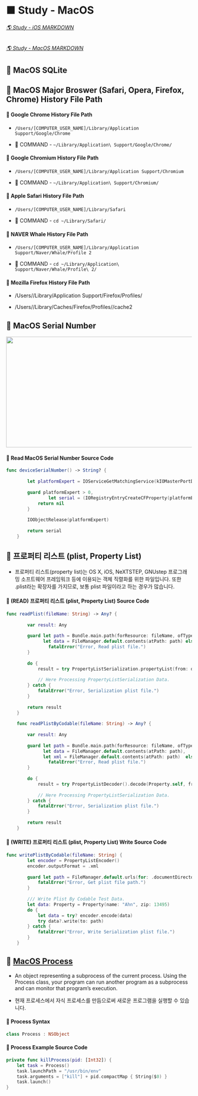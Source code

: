 # ■ Study - MacOS

###### [🌎 Study - iOS MARKDOWN](https://github.com/ChangYeop-Yang/Study-iOS/blob/master/README.md)
 
###### [🌎 Study - MacOS MARKDOWN](https://github.com/ChangYeop-Yang/Study-iOS/blob/master/%5BMacOS%5D%20README.md)

## 🧐 MacOS SQLite

## 🧐 MacOS Major Broswer (Safari, Opera, Firefox, Chrome) History File Path

#### 🔎 Google Chrome History File Path

* `/Users/[COMPUTER_USER_NAME]/Library/Application Support/Google/Chrome`

* 🔗 COMMAND - `~/Library/Application\ Support/Google/Chrome/`

#### 🔎 Google Chromium History File Path

* `/Users/[COMPUTER_USER_NAME]/Library/Application Support/Chromium`

* 🔗 COMMAND - `~/Library/Application\ Support/Chromium/`
 
#### 🔎 Apple Safari History File Path

* `/Users/[COMPUTER_USER_NAME]/Library/Safari`

* 🔗 COMMAND - `cd ~/Library/Safari/`

#### 🔎 NAVER Whale History File Path

* `/Users/[COMPUTER_USER_NAME]/Library/Application Support/Naver/Whale/Profile 2`

* 🔗 COMMAND - `cd ~/Library/Application\ Support/Naver/Whale/Profile\ 2/`

#### 🔎 Mozilla Firefox History File Path

* /Users/<username>/Library/Application Support/Firefox/Profiles/<profile folder>

* /Users/<username>/Library/Caches/Firefox/Profiles/<profile folder>/cache2

## 🧐 MacOS Serial Number

<p align="center">
         <img src="https://support.apple.com/library/content/dam/edam/applecare/images/en_US/macos/Mojave/macos-mojave-about-this-mac-overview-version-build.jpg" width=512 height=300 />
</p>

#### 📔 Read MacOS Serial Number Source Code

```Swift
func deviceSerialNumber() -> String? {
         
        let platformExpert = IOServiceGetMatchingService(kIOMasterPortDefault, IOServiceMatching("IOPlatformExpertDevice"))
         
        guard platformExpert > 0,
                let serial = (IORegistryEntryCreateCFProperty(platformExpert, kIOPlatformSerialNumberKey as CFString, kCFAllocatorDefault, 0).takeUnretainedValue() as? String)?.trimmingCharacters(in: CharacterSet.whitespacesAndNewlines) else {
            return nil
        }
         
        IOObjectRelease(platformExpert)
         
        return serial
    }
```

## 🧐 프로퍼티 리스트 (plist, Property List)

* 프로퍼티 리스트(property list)는 OS X, iOS, NeXTSTEP, GNUstep 프로그래밍 소프트웨어 프레임워크 등에 이용되는 객체 직렬화를 위한 파일입니다. 또한 .plist라는 확장자를 가지므로, 보통 plist 파일이라고 하는 경우가 많습니다.

#### 📔 (READ) 프로퍼티 리스트 (plist, Property List) Source Code

```Swift
func readPlist(fileName: String) -> Any? {
        
        var result: Any
        
        guard let path = Bundle.main.path(forResource: fileName, ofType: "plist"),
              let data = FileManager.default.contents(atPath: path) else {
                fatalError("Error, Read plist file.")
        }
        
        do {
            result = try PropertyListSerialization.propertyList(from: data, options: .mutableContainersAndLeaves, format: nil)
            
            // Here Processing PropertyListSerialization Data.
        } catch {
            fatalError("Error, Serialization plist file.")
        }
        
        return result
    }
    
    func readPlistByCodable(fileName: String) -> Any? {
        
        var result: Any
        
        guard let path = Bundle.main.path(forResource: fileName, ofType: "plist"),
              let data = FileManager.default.contents(atPath: path),
              let xml = FileManager.default.contents(atPath: path)  else {
                fatalError("Error, Read plist file.")
        }
        
        do {
            result = try PropertyListDecoder().decode(Property.self, from: xml)
            
            // Here Processing PropertyListSerialization Data.
        } catch {
            fatalError("Error, Serialization plist file.")
        }
        
        return result
    }
```

#### 📔 (WRITE) 프로퍼티 리스트 (plist, Property List) Write Source Code

```Swift
func writePlistByCodable(fileName: String) {
        let encoder = PropertyListEncoder()
        encoder.outputFormat = .xml
        
        guard let path = FileManager.default.urls(for: .documentDirectory, in: .userDomainMask).first?.appendingPathComponent(fileName) else {
            fatalError("Error, Get plist file path.")
        }
        
        /// Write Plist By Codable Test Data.
        let data: Property = Property(name: "Ahn", zip: 13495)
        do {
            let data = try? encoder.encode(data)
            try data?.write(to: path)
        } catch {
            fatalError("Error, Write Serialization plist file.")
        }
    }
```

## 🧐 [MacOS Process](https://developer.apple.com/documentation/foundation/process)

* An object representing a subprocess of the current process. Using the Process class, your program can run another program as a subprocess and can monitor that program’s execution.

* 현재 프로세스에서 자식 프로세스를 만듬으로써 새로운 프로그램을 실행할 수 있습니다.

#### 📔 Process Syntax

```swift
class Process : NSObject
```

#### 📔 Process Example Source Code

```swift
private func killProcess(pid: [Int32]) {
    let task = Process()
    task.launchPath = "/usr/bin/env"
    task.arguments = ["kill"] + pid.compactMap { String($0) }
    task.launch()
}
```
